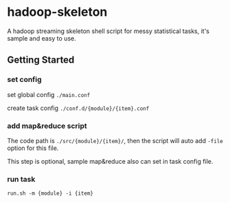 # hadoop-skeleton

A hadoop streaming skeleton shell script for messy statistical tasks, it's sample and easy to use.


Getting Started
----------------

### set config

set global config `./main.conf`

create task config `./conf.d/{module}/{item}.conf`

### add map&reduce script

The code path is `./src/{module}/{item}/`, then the script will auto add `-file` option for this file.

This step is optional, sample map&reduce also can set in task config file.

### run task

`run.sh -m {module} -i {item}`
